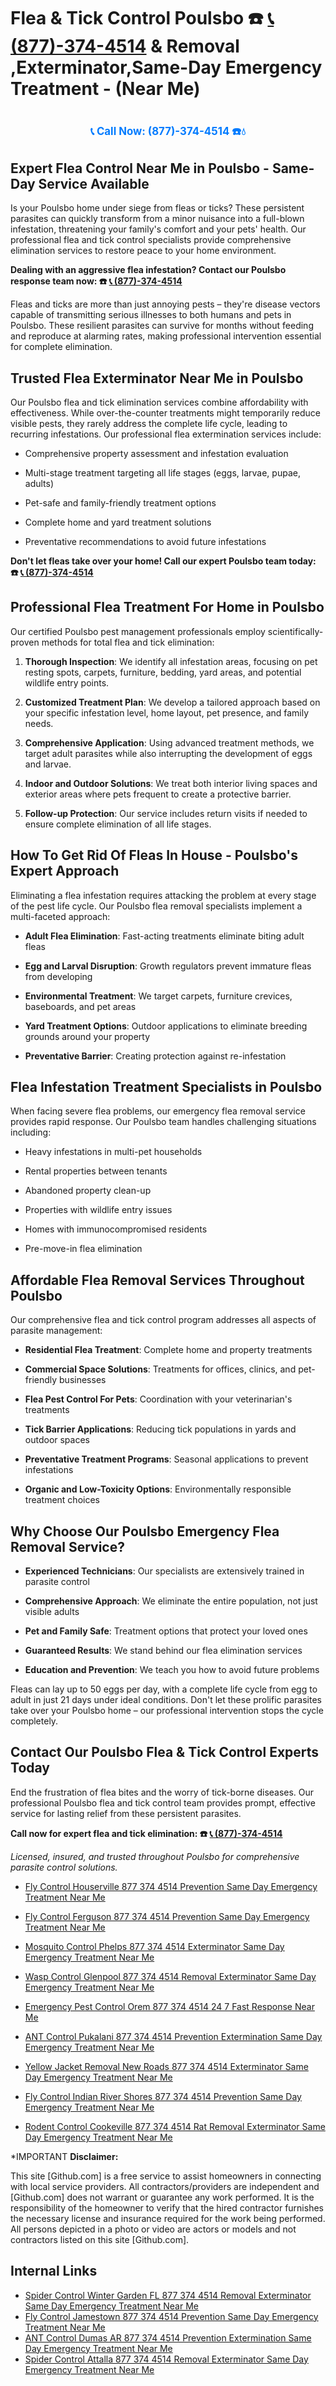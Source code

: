 # Flea & Tick Control Poulsbo ☎️ [📞 (877)-374-4514](https://pest-control-4514.netlify.app) & Removal ,Exterminator,Same-Day Emergency Treatment - (Near Me) 
# 

<p align="center" style="font-size: 1.2em; font-weight: bold; margin: 20px 0;">
  <a href="https://pest-control-4514.netlify.app" target="_blank" style="color: #007BFF; text-decoration: none;">📞 Call Now: (877)-374-4514 ☎️💧</a>
</p>

## Expert Flea Control Near Me in Poulsbo - Same-Day Service Available

Is your Poulsbo home under siege from fleas or ticks? These persistent parasites can quickly transform from a minor nuisance into a full-blown infestation, threatening your family's comfort and your pets' health. Our professional flea and tick control specialists provide comprehensive elimination services to restore peace to your home environment.

**Dealing with an aggressive flea infestation? Contact our Poulsbo response team now: ☎️ [📞 (877)-374-4514](https://pest-control-4514.netlify.app)**

Fleas and ticks are more than just annoying pests – they're disease vectors capable of transmitting serious illnesses to both humans and pets in Poulsbo. These resilient parasites can survive for months without feeding and reproduce at alarming rates, making professional intervention essential for complete elimination.

## Trusted Flea Exterminator Near Me in Poulsbo

Our Poulsbo flea and tick elimination services combine affordability with effectiveness. While over-the-counter treatments might temporarily reduce visible pests, they rarely address the complete life cycle, leading to recurring infestations. Our professional flea extermination services include:

- Comprehensive property assessment and infestation evaluation  

- Multi-stage treatment targeting all life stages (eggs, larvae, pupae, adults)  

- Pet-safe and family-friendly treatment options  

- Complete home and yard treatment solutions  

- Preventative recommendations to avoid future infestations  

**Don't let fleas take over your home! Call our expert Poulsbo team today: ☎️ [📞 (877)-374-4514](https://pest-control-4514.netlify.app)**

## Professional Flea Treatment For Home in Poulsbo

Our certified Poulsbo pest management professionals employ scientifically-proven methods for total flea and tick elimination:

1. **Thorough Inspection**: We identify all infestation areas, focusing on pet resting spots, carpets, furniture, bedding, yard areas, and potential wildlife entry points.  

2. **Customized Treatment Plan**: We develop a tailored approach based on your specific infestation level, home layout, pet presence, and family needs.  

3. **Comprehensive Application**: Using advanced treatment methods, we target adult parasites while also interrupting the development of eggs and larvae.  

4. **Indoor and Outdoor Solutions**: We treat both interior living spaces and exterior areas where pets frequent to create a protective barrier.  

5. **Follow-up Protection**: Our service includes return visits if needed to ensure complete elimination of all life stages.  

## How To Get Rid Of Fleas In House - Poulsbo's Expert Approach

Eliminating a flea infestation requires attacking the problem at every stage of the pest life cycle. Our Poulsbo flea removal specialists implement a multi-faceted approach:

- **Adult Flea Elimination**: Fast-acting treatments eliminate biting adult fleas  

- **Egg and Larval Disruption**: Growth regulators prevent immature fleas from developing  

- **Environmental Treatment**: We target carpets, furniture crevices, baseboards, and pet areas  

- **Yard Treatment Options**: Outdoor applications to eliminate breeding grounds around your property  

- **Preventative Barrier**: Creating protection against re-infestation  

## Flea Infestation Treatment Specialists in Poulsbo

When facing severe flea problems, our emergency flea removal service provides rapid response. Our Poulsbo team handles challenging situations including:

- Heavy infestations in multi-pet households  

- Rental properties between tenants  

- Abandoned property clean-up  

- Properties with wildlife entry issues  

- Homes with immunocompromised residents  

- Pre-move-in flea elimination  

## Affordable Flea Removal Services Throughout Poulsbo

Our comprehensive flea and tick control program addresses all aspects of parasite management:

- **Residential Flea Treatment**: Complete home and property treatments  

- **Commercial Space Solutions**: Treatments for offices, clinics, and pet-friendly businesses  

- **Flea Pest Control For Pets**: Coordination with your veterinarian's treatments  

- **Tick Barrier Applications**: Reducing tick populations in yards and outdoor spaces  

- **Preventative Treatment Programs**: Seasonal applications to prevent infestations  

- **Organic and Low-Toxicity Options**: Environmentally responsible treatment choices  

## Why Choose Our Poulsbo Emergency Flea Removal Service?

- **Experienced Technicians**: Our specialists are extensively trained in parasite control  

- **Comprehensive Approach**: We eliminate the entire population, not just visible adults  

- **Pet and Family Safe**: Treatment options that protect your loved ones  

- **Guaranteed Results**: We stand behind our flea elimination services  

- **Education and Prevention**: We teach you how to avoid future problems  

Fleas can lay up to 50 eggs per day, with a complete life cycle from egg to adult in just 21 days under ideal conditions. Don't let these prolific parasites take over your Poulsbo home – our professional intervention stops the cycle completely.

## Contact Our Poulsbo Flea & Tick Control Experts Today

End the frustration of flea bites and the worry of tick-borne diseases. Our professional Poulsbo flea and tick control team provides prompt, effective service for lasting relief from these persistent parasites.

**Call now for expert flea and tick elimination: ☎️ [📞 (877)-374-4514](https://pest-control-4514.netlify.app)**

*Licensed, insured, and trusted throughout Poulsbo for comprehensive parasite control solutions.*


- [Fly Control Houserville 877 374 4514 Prevention Same Day Emergency Treatment Near Me](https://github.com/allyoucaneatsushiin/plumbing-texas/blob/main/Fly-Control-Houserville-877-374-4514-Prevention-Same-Day-Emergency-Treatment-Near-Me.md)
- [Fly Control Ferguson 877 374 4514 Prevention Same Day Emergency Treatment Near Me](https://github.com/allyoucaneatsushiin/plumbing-texas/blob/main/Fly-Control-Ferguson-877-374-4514-Prevention-Same-Day-Emergency-Treatment-Near-Me.md)
- [Mosquito Control Phelps 877 374 4514 Exterminator Same Day Emergency Treatment Near Me](https://github.com/allyoucaneatsushiin/plumbing-texas/blob/main/Mosquito-Control-Phelps-877-374-4514-Exterminator-Same-Day-Emergency-Treatment-Near-Me.md)


- [Wasp Control Glenpool 877 374 4514 Removal Exterminator Same Day Emergency Treatment Near Me](https://github.com/allyoucaneatsushiin/plumbing-texas/blob/main/Wasp-Control-Glenpool-877-374-4514-Removal-Exterminator-Same-Day-Emergency-Treatment-Near-Me.md)
- [Emergency Pest Control Orem 877 374 4514 24 7 Fast Response Near Me](https://github.com/allyoucaneatsushiin/plumbing-texas/blob/main/Emergency-Pest-Control-Orem-877-374-4514-24-7-Fast-Response-Near-Me.md)
- [ANT Control Pukalani 877 374 4514 Prevention Extermination Same Day Emergency Treatment Near Me](https://github.com/allyoucaneatsushiin/plumbing-texas/blob/main/ANT-Control-Pukalani-877-374-4514-Prevention-Extermination-Same-Day-Emergency-Treatment-Near-Me.md)


- [Yellow Jacket Removal New Roads 877 374 4514 Exterminator Same Day Emergency Treatment Near Me](https://github.com/allyoucaneatsushiin/plumbing-texas/blob/main/Yellow-Jacket-Removal-New-Roads-877-374-4514-Exterminator-Same-Day-Emergency-Treatment-Near-Me.md)
- [Fly Control Indian River Shores 877 374 4514 Prevention Same Day Emergency Treatment Near Me](https://github.com/allyoucaneatsushiin/plumbing-texas/blob/main/Fly-Control-Indian-River-Shores-877-374-4514-Prevention-Same-Day-Emergency-Treatment-Near-Me.md)
- [Rodent Control Cookeville 877 374 4514 Rat Removal Exterminator Same Day Emergency Treatment Near Me](https://github.com/allyoucaneatsushiin/plumbing-texas/blob/main/Rodent-Control-Cookeville-877-374-4514-Rat-Removal-Exterminator-Same-Day-Emergency-Treatment-Near-Me.md)


*IMPORTANT **Disclaimer:**  

This site [Github.com] is a free service to assist homeowners in connecting with local service providers. All contractors/providers are independent and [Github.com] does not warrant or guarantee any work performed. It is the responsibility of the homeowner to verify that the hired contractor furnishes the necessary license and insurance required for the work being performed. All persons depicted in a photo or video are actors or models and not contractors listed on this site [Github.com].


## Internal Links
- [Spider Control Winter Garden FL 877 374 4514 Removal Exterminator Same Day Emergency Treatment Near Me](https://github.com/allyoucaneatsushiin/plumbing-texas/blob/main/Spider-Control-Winter-Garden-FL-877-374-4514-Removal-Exterminator-Same-Day-Emergency-Treatment-Near-Me.md)
- [Fly Control Jamestown 877 374 4514 Prevention Same Day Emergency Treatment Near Me](https://github.com/allyoucaneatsushiin/plumbing-texas/blob/main/Fly-Control-Jamestown-877-374-4514-Prevention-Same-Day-Emergency-Treatment-Near-Me.md)
- [ANT Control Dumas AR 877 374 4514 Prevention Extermination Same Day Emergency Treatment Near Me](https://github.com/allyoucaneatsushiin/plumbing-texas/blob/main/ANT-Control-Dumas-AR-877-374-4514-Prevention-Extermination-Same-Day-Emergency-Treatment-Near-Me.md)
- [Spider Control Attalla 877 374 4514 Removal Exterminator Same Day Emergency Treatment Near Me](https://github.com/allyoucaneatsushiin/plumbing-texas/blob/main/Spider-Control-Attalla-877-374-4514-Removal-Exterminator-Same-Day-Emergency-Treatment-Near-Me.md)
